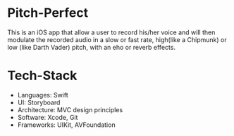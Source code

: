 # Pitch-Perfect

This is an iOS app that allow a user to record his/her voice and will then modulate the recorded audio in a slow or fast rate, high(like a Chipmunk) or low (like Darth Vader) pitch, with an eho or reverb effects.


# Tech-Stack 

* Languages: Swift
* UI: Storyboard
* Architecture: MVC design principles 
* Software: Xcode, Git
* Frameworks: UIKit, AVFoundation

